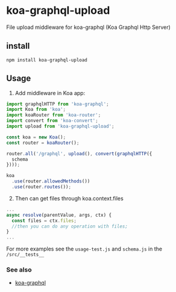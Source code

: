 # koa-graphql-upload
File upload middleware for koa-graphql (Koa Graphql Http Server)

## install
```
npm install koa-graphql-upload
```

## Usage

1. Add middleware in Koa app:
```js
import graphqlHTTP from 'koa-graphql';
import Koa from 'koa';
import koaRouter from 'koa-router';
import convert from 'koa-convert';
import upload from 'koa-graphql-upload';

const koa = new Koa();
const router = koaRouter();

router.all('/graphql', upload(), convert(graphqlHTTP({
  schema
})));

koa
  .use(router.allowedMethods())
  .use(router.routes());

```

2. Then can get files through koa.context.files

```js
...
async resolve(parentValue, args, ctx) {
  const files = ctx.files;
  //then you can do any operation with files;
}
...
```

For more examples see the `usage-test.js` and `schema.js` in the `/src/__tests__`

### See also

- [koa-graphql](https://github.com/chentsulin/koa-graphql)


